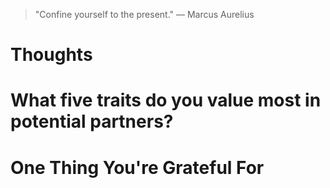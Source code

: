 
> \"Confine yourself to the present.\" — Marcus Aurelius

# Thoughts

# What five traits do you value most in potential partners?

# One Thing You're Grateful For

